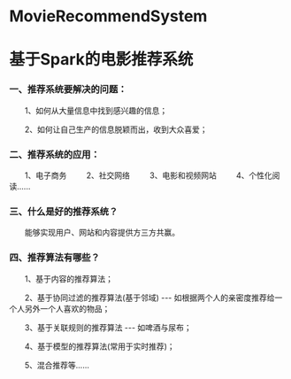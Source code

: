 # MovieRecommendSystem
# 基于Spark的电影推荐系统

### 一、推荐系统要解决的问题：

&emsp;&emsp;1、如何从大量信息中找到感兴趣的信息；

&emsp;&emsp;2、如何让自己生产的信息脱颖而出，收到大众喜爱；

### 二、推荐系统的应用：

&emsp;&emsp;1、电子商务 &emsp;&emsp; 2、社交网络 &emsp;&emsp; 3、电影和视频网站 &emsp;&emsp; 4、个性化阅读......

### 三、什么是好的推荐系统？

&emsp;&emsp;能够实现用户、网站和内容提供方三方共赢。

### 四、推荐算法有哪些？

&emsp;&emsp;1、基于内容的推荐算法；

&emsp;&emsp;2、基于协同过滤的推荐算法(基于邻域) --- 如根据两个人的亲密度推荐给一个人另外一个人喜欢的物品；

&emsp;&emsp;3、基于关联规则的推荐算法 --- 如啤酒与尿布；

&emsp;&emsp;4、基于模型的推荐算法(常用于实时推荐)；

&emsp;&emsp;5、混合推荐等......

### 
